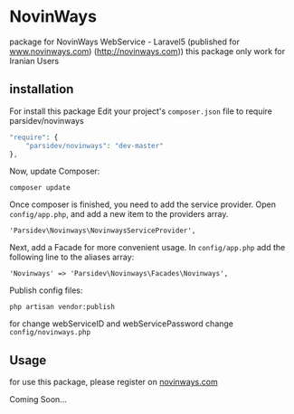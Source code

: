 NovinWays
==========

package for NovinWays WebService - Laravel5 (published for www.novinways.com) (http://novinways.com)) this package only work for Iranian Users

installation
------------
For install this package Edit your project's ```composer.json``` file to require parsidev/novinways

```php
"require": {
    "parsidev/novinways": "dev-master"
},
```
Now, update Composer:
```
composer update
```
Once composer is finished, you need to add the service provider. Open ```config/app.php```, and add a new item to the providers array.
```
'Parsidev\Novinways\NovinwaysServiceProvider',
```
Next, add a Facade for more convenient usage. In ```config/app.php``` add the following line to the aliases array:
```
'Novinways' => 'Parsidev\Novinways\Facades\Novinways',
```
Publish config files:
```
php artisan vendor:publish
```
for change webServiceID and webServicePassword change ```config/novinways.php```

Usage
-----
for use this package, please register on [novinways.com](http://novinways.com)

Coming Soon...